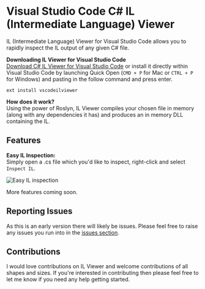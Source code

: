 # Visual Studio Code C# IL (Intermediate Language) Viewer

IL (Intermediate Language) Viewer for Visual Studio Code allows you to rapidly inspect the IL output of any given C# file.

**Downloading IL Viewer for Visual Studio Code**  
[Download C# IL Viewer for Visual Studio Code](https://marketplace.visualstudio.com/items?itemName=josephwoodward.vscodeilviewer) or install it directly within Visual Studio Code by launching Quick Open (`CMD + P` for Mac or `CTRL + P` for Windows) and pasting in the follow command and press enter.

`ext install vscodeilviewer`

**How does it work?**  
Using the power of Roslyn, IL Viewer compiles your chosen file in memory (along with any dependencies it has) and produces an in memory DLL containing the IL. 

## Features

**Easy IL Inspection:**  
Simply open a .cs file which you'd like to inspect, right-click and select `Inspect IL`.

![Easy IL inspection](./images/demo.gif)

More features coming soon.


## Reporting Issues

As this is an early version there will likely be issues. Please feel free to raise any issues you run into in the [issues section](https://github.com/JosephWoodward/VSCodeILViewer/issues).

## Contributions

I would love contributions on IL Viewer and welcome contributions of all shapes and sizes. If you're interested in contributing then please feel free to let me know if you need any help getting started.
